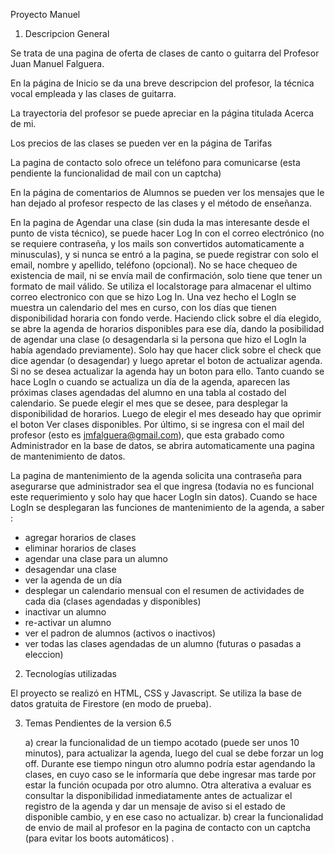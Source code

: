 Proyecto Manuel

1) Descripcion General

Se trata de una pagina de oferta de clases de canto o guitarra del Profesor Juan Manuel Falguera.

En la página de Inicio se da una breve descripcion del profesor, la técnica vocal empleada y las clases de guitarra.

La trayectoria del profesor se puede apreciar en la página titulada Acerca de mi.

Los precios de las clases se pueden ver en la página de Tarifas

La pagina de contacto solo ofrece un teléfono para comunicarse (esta pendiente la funcionalidad de mail con un captcha)

En la página de comentarios de Alumnos se pueden ver los mensajes que le han dejado al profesor respecto de las clases y el método de enseñanza.

En la pagina de Agendar una clase (sin duda la mas interesante desde el punto de vista técnico), se puede hacer Log In con el correo electrónico (no se requiere contraseña, y los mails son convertidos automaticamente a minusculas), y si nunca se entró a la pagina, se puede registrar con solo el email, nombre y apellido, teléfono (opcional). No se hace chequeo de existencia de mail, ni se envía mail de confirmación, solo tiene que tener un formato de mail válido. Se utiliza el localstorage para almacenar el ultimo correo electronico con que se hizo Log In.
Una vez hecho el LogIn se muestra un calendario del mes en curso, con los días que tienen disponibilidad horaria con fondo verde. Haciendo click sobre el día elegido, se abre la agenda de horarios disponibles para ese día, dando la posibilidad de agendar una clase (o desagendarla si la persona que hizo el LogIn la había agendado previamente). Solo hay que hacer click sobre el check que dice agendar (o desagendar) y luego apretar el boton de actualizar agenda. Si no se desea actualizar la agenda hay un boton para ello. 
Tanto cuando se hace LogIn o cuando se actualiza un día de la agenda, aparecen las próximas clases agendadas del alumno en una tabla al costado del calendario.
Se puede elegir el mes que se desee, para desplegar la disponibilidad de horarios. Luego de elegir el mes deseado hay que oprimir el boton Ver clases disponibles.
Por último, si se ingresa con el mail del profesor (esto es jmfalguera@gmail.com), que esta grabado como Administrador en la base de datos, se abrira automaticamente una pagina de mantenimiento de datos. 


La pagina de mantenimiento de la agenda solicita una contraseña para asegurarse que administrador sea el que ingresa (todavia no es funcional este requerimiento y solo hay que hacer LogIn sin datos).
Cuando se hace LogIn se desplegaran las funciones de mantenimiento de la agenda, a saber : 
* agregar horarios de clases
* eliminar horarios de clases
* agendar una clase para un alumno
* desagendar una clase
* ver la agenda de un día
* desplegar un calendario mensual con el resumen de actividades de cada dia (clases agendadas y disponibles)
* inactivar un alumno
* re-activar un alumno
* ver el padron de alumnos (activos o inactivos)
* ver todas las clases agendadas de un alumno (futuras o pasadas a eleccion)

2) Tecnologías utilizadas

El proyecto se realizó en HTML, CSS y Javascript. Se utiliza la base de datos gratuita de Firestore (en modo de prueba). 

3) Temas Pendientes de la version 6.5

    a) crear la funcionalidad de un tiempo acotado (puede ser unos 10 minutos), para actualizar la agenda, luego del cual se debe forzar un log off. Durante ese tiempo ningun otro alumno podría estar agendando la clases, en cuyo caso se le informaría que debe ingresar mas tarde por estar la función ocupada por otro alumno.
    Otra alterativa a evaluar es consultar la disponibilidad inmediatamente antes de actualizar el registro de la agenda y dar un mensaje de aviso si el estado de disponible cambio, y en ese caso no actualizar.
    b) crear la funcionalidad de envio de mail al profesor en la pagina de contacto con un captcha (para evitar los boots automáticos) .
    


